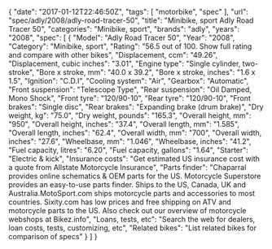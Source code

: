 {
    "date": "2017-01-12T22:46:50Z",
    "tags": [
        "motorbike",
        "spec"
    ],
    "url": "spec\/adly\/2008\/adly-road-tracer-50",
    "title": "Minibike, sport Adly Road Tracer 50",
    "categories": "Minibike, sport",
    "brands": "adly",
    "years": "2008",
    "spec": [
        {
            "Model": "Adly Road Tracer 50",
            "Year": "2008",
            "Category": "Minibike, sport",
            "Rating": "56.5 out of 100. Show full rating and compare with other bikes",
            "Displacement, ccm": "49.26",
            "Displacement, cubic inches": "3.01",
            "Engine type": "Single cylinder, two-stroke",
            "Bore x stroke, mm": "40.0 x 39.2",
            "Bore x stroke, inches": "1.6 x 1.5",
            "Ignition": "C.D.I",
            "Cooling system": "Air",
            "Gearbox": "Automatic",
            "Front suspension": "Telescope Type",
            "Rear suspension": "Oil Damped, Mono Shock",
            "Front tyre": "120\/90-10",
            "Rear tyre": "120\/90-10",
            "Front brakes": "Single disc",
            "Rear brakes": "Expanding brake (drum brake)",
            "Dry weight, kg": "75.0",
            "Dry weight, pounds": "165.3",
            "Overall height, mm": "950",
            "Overall height, inches": "37.4",
            "Overall length, mm": "1.585",
            "Overall length, inches": "62.4",
            "Overall width, mm": "700",
            "Overall width, inches": "27.6",
            "Wheelbase, mm": "1.046",
            "Wheelbase, inches": "41.2",
            "Fuel capacity, litres": "6.20",
            "Fuel capacity, gallons": "1.64",
            "Starter": "Electric & kick",
            "Insurance costs": "Get estimated US insurance cost with a quote from Allstate Motorcycle Insurance",
            "Parts finder": "Chaparral provides online schematics & OEM parts for the US.   Motorcycle Superstore provides an easy-to-use parts finder. Ships to the US, Canada, UK and Australia.MotoSport.com ships motorcycle parts and accessories to most countries.    Sixity.com has low prices and free shipping on ATV and motorcycle parts to the US. Also check out our overview of motorcycle webshops at Bikez.info",
            "Loans, tests, etc": "Search the web for dealers, loan costs, tests, customizing, etc",
            "Related bikes": "List related bikes for comparison of specs"
        }
    ]
}